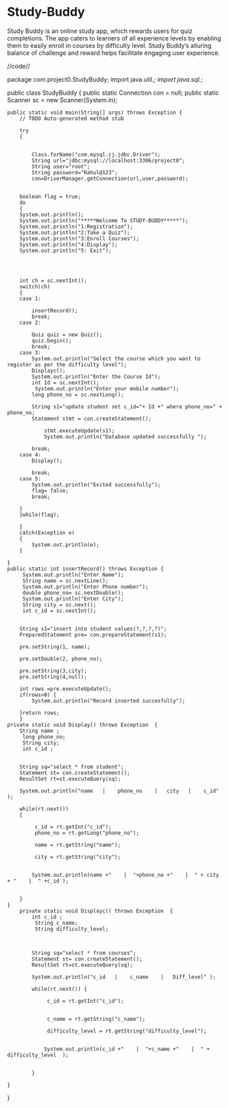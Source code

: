 # Study-Buddy
Study Buddy is an online study app, which rewards users for quiz completions. The app caters to learners of all experience levels by enabling them to easily enroll in courses by difficulty level. Study Buddy’s alluring balance of challenge and reward helps facilitate engaging user experience.


//code//

package com.project0.StudyBuddy;
import java.util.*;
import java.sql.*;
 
public class StudyBuddy  {
	 public static Connection con = null;
	public static Scanner sc = new Scanner(System.in);
	
	public static void main(String[] args) throws Exception {
		// TODO Auto-generated method stub
	
		try
		{
		
		
			Class.forName("com.mysql.cj.jdbc.Driver");
			String url="jdbc:mysql://localhost:3306/project0";
			String user="root";
			String password="Rahul@123";
			con=DriverManager.getConnection(url,user,password);	
			
			
		boolean flag = true;	
		do
		{
		System.out.println();
		System.out.println("*****Welcome To STUDY-BUDDY*****");
		System.out.println("1:Registration");
		System.out.println("2:Take a Quiz");
		System.out.println("3:Enroll Courses");
		System.out.println("4:Display");
		System.out.println("5: Exit");
		
		
		 
		
		int ch = sc.nextInt();
		switch(ch)
		{
		case 1: 
			
			insertRecord();
			break;
        case 2: 
			
        	Quiz quiz = new Quiz();
            quiz.begin();
			break;
        case 3:
        	System.out.println("Select the course which you want to register as per the difficulty level");
        	Displayc();
        	System.out.println("Enter the Course Id");
        	int Id = sc.nextInt();
        	 System.out.println("Enter your mobile number");
            long phone_no = sc.nextLong();
        	
            String s1="update student set c_id="+ Id +" where phone_no=" + phone_no;
            Statement stmt = con.createStatement();
                
                stmt.executeUpdate(s1);
                System.out.println("Database updated successfully ");
    		
        	break;
        case 4:
        	Display();
        	
        	break;
        case 5:
        	System.out.println("Exited successfully");
        	flag= false;
        	break;
        	
		}
		}while(flag);
		
		}
		catch(Exception e)
		{
			System.out.println(e);
		}

	}
	public static int insertRecord() throws Exception {
		 System.out.println("Enter Name");
		 String name = sc.nextLine();
		 System.out.println("Enter Phone number");
		 double phone_no= sc.nextDouble();
		 System.out.println("Enter City");
		 String city = sc.next();
		 int c_id = sc.nextInt();
		 
		 
		String s1="insert into student values(?,?,?,?)";
		PreparedStatement pre= con.prepareStatement(s1);
	
		pre.setString(1, name);
		
		pre.setDouble(2, phone_no);
		
		pre.setString(3,city);
		pre.setString(4,null);
		
		int rows =pre.executeUpdate();
		if(rows>0) {
			System.out.println("Record inserted succesfully");
			
		}return rows;
		}
	private static void Display() throws Exception  {
		String name ;
		 long phone_no;
		 String city;
		 int c_id ;
		 
		 
		String sq="select * from student";
		Statement st= con.createStatement();
		ResultSet rt=st.executeQuery(sq);
		
		System.out.println("name   |    phone_no    |   city   |    c_id" );
		
		while(rt.next()) 
		{
			
			 c_id = rt.getInt("c_id");
			 phone_no = rt.getLong("phone_no");
			
			 name = rt.getString("name");
			
			 city = rt.getString("city");
			
			
			System.out.println(name +"    |  "+phone_no +"    |  " + city + "    |  " +c_id );
			
			
		}
	}
		private static void Displayc() throws Exception  {
			int c_id ;
			 String c_name;
			 String difficulty_level;
			
			 
			 
			String sq="select * from courses";
			Statement st= con.createStatement();
			ResultSet rt=st.executeQuery(sq);
			
			System.out.println("c_id   |    c_name    |   Diff_level" );
			  
			while(rt.next()) {
				
				 c_id = rt.getInt("c_id");
				 
				
				 c_name = rt.getString("c_name");
				
				 difficulty_level = rt.getString("difficulty_level");
				
				
				System.out.println(c_id +"    |  "+c_name +"    |  " + difficulty_level  );
				
				
			} 
		
	}


}

